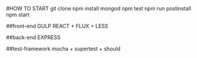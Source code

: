 #HOW TO START
	git clone
	npm install
	mongod
	npm test
	npm run postinstall
	npm start


##front-end
	GULP
	REACT + FLUX + LESS

##back-end
	EXPRESS

##test-framework
	mocha + supertest + should
